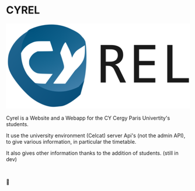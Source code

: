 # CYREL

![](./web/public/images/logos/cyrel_long-512.png)

Cyrel is a Website and a Webapp for the CY Cergy Paris Univertity's students.

It use the university environment (Celcat) server Api's (not the admin API), 
to give various information, in particular the timetable.

It also gives other information thanks to the addition of students. (still in dev)  

&nbsp;

🧃